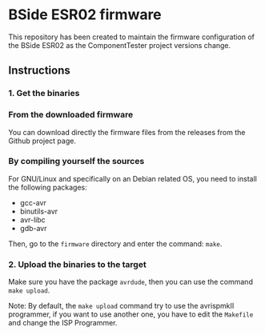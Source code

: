 # BSide ESR02 firmware

This repository has been created to maintain the firmware configuration of the BSide ESR02 as the ComponentTester project versions change.

## Instructions

### 1. Get the binaries

### From the downloaded firmware

You can download directly the firmware files from the releases from the Github project page.

### By compiling yourself the sources

For GNU/Linux and specifically on an Debian related OS, you need to install the following packages:

- gcc-avr
- binutils-avr
- avr-libc
- gdb-avr

Then, go to the `firmware` directory and enter the command: `make`.

### 2. Upload the binaries to the target

Make sure you have the package `avrdude`, then you can use the command `make upload`.

Note: By default, the `make upload` command try to use the avrispmkII programmer, if you want to use another one,
you have to edit the `Makefile` and change the ISP Programmer.
